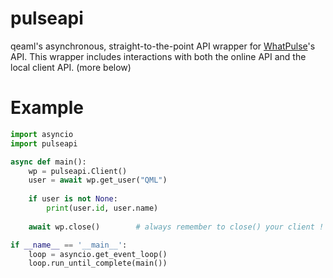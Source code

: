 # pulseapi
qeaml's asynchronous, straight-to-the-point API wrapper for [WhatPulse](https://whatpulse.org)'s API. This wrapper includes interactions with both the online API and the local client API. (more below)

# Example
```py
import asyncio
import pulseapi

async def main():
    wp = pulseapi.Client()
    user = await wp.get_user("QML")
    
    if user is not None:
        print(user.id, user.name)
    
    await wp.close()        # always remember to close() your client !

if __name__ == '__main__':
    loop = asyncio.get_event_loop()
    loop.run_until_complete(main())
```